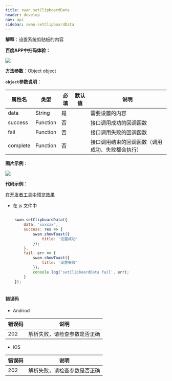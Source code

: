 ```yaml
---
title: swan.setClipboardData
header: develop
nav: api
sidebar: swan-setClipboardData
---
```


 

**解释**：设置系统剪贴板的内容

**百度APP中扫码体验：**

<img src="https://b.bdstatic.com/miniapp/assets/images/doc_demo/clipboardData.png"  class="demo-qrcode-image" />


**方法参数**：Object object

**`object`参数说明**：

|属性名 |类型  |必填 | 默认值 |说明|
|---- | ---- | ---- | ----|----|
|data  |  String  |是  | | 需要设置的内容|
|success |Function  |  否  | | 接口调用成功的回调函数|
|fail  | Function  |  否  | | 接口调用失败的回调函数|
|complete   | Function   | 否  | | 接口调用结束的回调函数（调用成功、失败都会执行）|

**图片示例**：

<div class="m-doc-custom-examples">
    <div class="m-doc-custom-examples-correct">
        <img src="https://b.bdstatic.com/miniapp/images/setClipboardData.gif">
    </div>
    <div class="m-doc-custom-examples-correct">
        <img src=" ">
    </div>
    <div class="m-doc-custom-examples-correct">
        <img src=" ">
    </div>     
</div>

**代码示例**：

<a href="swanide://fragment/6fec884cc46de9ec15292cbd1da569701569485595295" title="在开发者工具中预览效果" target="_self">在开发者工具中预览效果</a>

* 在 js 文件中

```js

    swan.setClipboardData({
        data: 'xxxxxx',
        success: res => {
            swan.showToast({
                title: '设置成功'
            });
        },
        fail: err => {
            swan.showToast({
                title: '设置失败'
            });
            console.log('setClipboardData fail', err);
        }
    });
               
```
 
#### 错误码
* Andriod

|错误码|说明|
|--|--|
|202|解析失败，请检查参数是否正确      |

* iOS

|错误码|说明|
|--|--|
|202|解析失败，请检查参数是否正确      |

